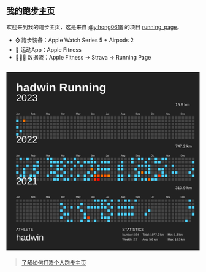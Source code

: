 ## [我的跑步主页](https://hadwinn.github.io/running_page/)

欢迎来到我的跑步主页，这是来自 [@yihong0618](https://github.com/yihong0618) 的项目 [running_page](https://github.com/yihong0618/running_page)。

- ⌚️ 跑步装备：Apple Watch Series 5 + Airpods 2
- 📱 运动App：Apple Fitness
- 🏃🏻‍♂️ 数据流：Apple Fitness -> Strava -> Running Page




![my running data](https://raw.githubusercontent.com/hadwinn/running_page/master/assets/github.svg)
---
>  [了解如何打造个人跑步主页](https://github.com/hadwinn/blog/issues/3)
